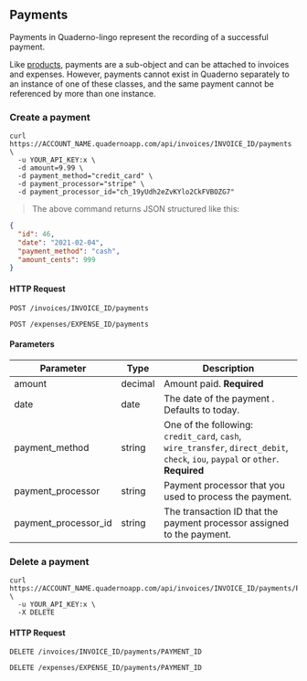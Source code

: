 ## Payments

Payments in Quaderno-lingo represent the recording of a successful payment.

Like [products](/#products), payments are a sub-object and can be attached to invoices and expenses. However, payments cannot exist in Quaderno separately to an instance of one of these classes, and the same payment cannot be referenced by more than one instance.

### Create a payment

```shell
curl https://ACCOUNT_NAME.quadernoapp.com/api/invoices/INVOICE_ID/payments \
  -u YOUR_API_KEY:x \
  -d amount=9.99 \
  -d payment_method="credit_card" \
  -d payment_processor="stripe" \
  -d payment_processor_id="ch_19yUdh2eZvKYlo2CkFVBOZG7" 
```

> The above command returns JSON structured like this:

```json
{
  "id": 46,
  "date": "2021-02-04",
  "payment_method": "cash",
  "amount_cents": 999
}
```

#### HTTP Request

`POST /invoices/INVOICE_ID/payments`

`POST /expenses/EXPENSE_ID/payments`

#### Parameters

Parameter             | Type      | Description
----------------------|-----------|-------------------------------------------------------------------------------------------------------------------------------------
amount                | decimal   | Amount paid. **Required**
date                  | date      | The date of the payment . Defaults to today.
payment_method        | string    | One of the following: `credit_card`, `cash`, `wire_transfer`, `direct_debit`, `check`, `iou`, `paypal` or `other`. **Required**
payment_processor     | string    | Payment processor that you used to process the payment.
payment_processor_id  | string    | The transaction ID that the payment processor assigned to the payment.






### Delete a payment

```shell
curl https://ACCOUNT_NAME.quadernoapp.com/api/invoices/INVOICE_ID/payments/PAYMENT_ID \
  -u YOUR_API_KEY:x \
  -X DELETE
```

#### HTTP Request

`DELETE /invoices/INVOICE_ID/payments/PAYMENT_ID`

`DELETE /expenses/EXPENSE_ID/payments/PAYMENT_ID`

